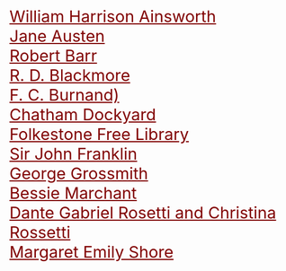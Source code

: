 <style>
    .clearfix::after {content: ""; clear: both; display: table;}
    .thumb {float:left; margin:0 18px 0 6px; width:100%; width:100%; max-width:150px; box-shadow: 0 4px 8px 0 rgba(0, 0, 0, 0.2), 0 6px 20px 0 rgba(0, 0, 0, 0.19); border:1px solid #aaa; margin-bottom: 24px;}
    p {font-size: 1.5rem;}
    a {color: #800000 !important; font-size: 1.2em;}
</style>

<param ve-config title="19th Century Kent">

[William Harrison Ainsworth](19c-ainsworth.biography)  
[Jane Austen](19c-austen-biography)  
[Robert Barr](19c-barr-biography)  
[R. D. Blackmore](alice-lorraine-blackmore)  
[F. C. Burnand)](19c-burnand-biography)  
[Chatham Dockyard](19c-chatham-dockyard)  
[Folkestone Free Library](19c-folkestone-free-library)  
[Sir John Franklin](19c-franklin-biography)  
[George Grossmith](19c-grossmith-biography)  
[Bessie Marchant](19c-marchantb-biography)  
[Dante Gabriel Rosetti and Christina Rossetti](19c-rossetti-biography)  
[Margaret Emily Shore](19c-shore.biography)  
